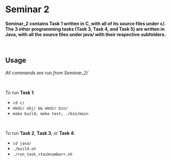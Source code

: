 # Seminar 2

**Seminar_2 contains Task 1 written in C, with all of its source files under c/. The 3 other programming tasks (Task 3, Task 4, and Task 5) are written in Java, with all the source files under java/ with their respective subfolders.**

<br>

## Usage

*All commands are run from Seminar_2/*

<br>

To run **Task 1**:
- ```cd c/```
- ```mkdir obj/ && mkdir bin/```
- ```make build; make test; ./bin/main```

<br>

To run **Task 2**, **Task 3**, or **Task 4**:
- ```cd java/```
- ```./build.sh```
- ```./run_task_<tasknumber>.sh```
